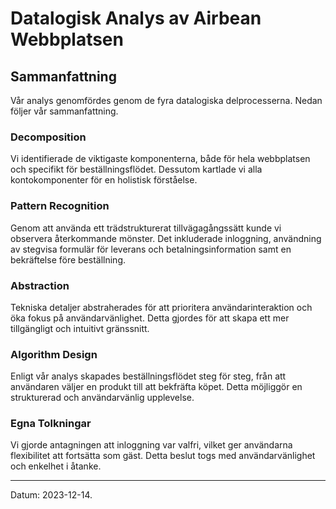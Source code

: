 # Datalogisk Analys av Airbean Webbplatsen

## Sammanfattning

Vår analys genomfördes genom de fyra datalogiska delprocesserna. Nedan följer vår sammanfattning.

### Decomposition

Vi identifierade de viktigaste komponenterna, både för hela webbplatsen och specifikt för beställningsflödet. Dessutom kartlade vi alla kontokomponenter för en holistisk förståelse.

### Pattern Recognition

Genom att använda ett trädstrukturerat tillvägagångssätt kunde vi observera återkommande mönster. Det inkluderade inloggning, användning av stegvisa formulär för leverans och betalningsinformation samt en bekräftelse före beställning.

### Abstraction

Tekniska detaljer abstraherades för att prioritera användarinteraktion och öka fokus på användarvänlighet. Detta gjordes för att skapa ett mer tillgängligt och intuitivt gränssnitt.

### Algorithm Design

Enligt vår analys skapades beställningsflödet steg för steg, från att användaren väljer en produkt till att bekfräfta köpet. Detta möjliggör en strukturerad och användarvänlig upplevelse.

### Egna Tolkningar

Vi gjorde antagningen att inloggning var valfri, vilket ger användarna flexibilitet att fortsätta som gäst. Detta beslut togs med användarvänlighet och enkelhet i åtanke.


---
Datum: 2023-12-14.

